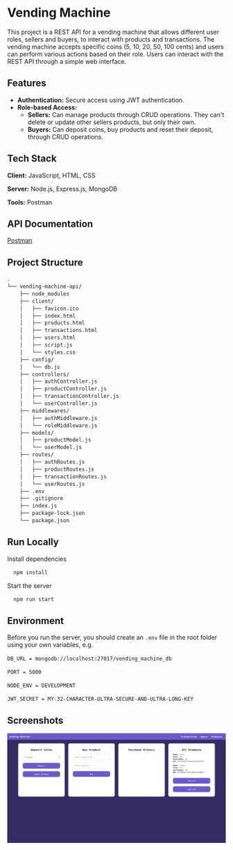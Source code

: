 
# Vending Machine

This project is a REST API for a vending machine that allows different user roles, sellers and buyers, to interact with products and transactions. The vending machine accepts specific coins (5, 10, 20, 50, 100 cents) and users can perform various actions based on their role. Users can interact with the REST API through a simple web interface.



## Features

- **Authentication:** Secure access using JWT authentication.
- **Role-based Access:**
  - **Sellers:** Can manage products through CRUD operations. They can't delete or update other sellers products, but only their own.
  - **Buyers:** Can deposit coins, buy products and reset their deposit, through CRUD operations.


## Tech Stack

**Client:** JavaScript, HTML, CSS

**Server:** Node.js, Express.js, MongoDB

**Tools:** Postman


## API Documentation

[Postman](https://documenter.getpostman.com/view/38513841/2sAXqtc2Zf)


## Project Structure

```bash
.
└── vending-machine-api/
    ├── node_modules
    ├── client/
    │   ├── favicon.ico
    │   ├── index.html
    │   ├── products.html
    │   ├── transactions.html
    │   ├── users.html
    │   ├── script.js
    │   └── styles.css
    ├── config/
    │   └── db.js
    ├── controllers/
    │   ├── authController.js
    │   ├── productController.js
    │   ├── transactionController.js
    │   └── userController.js
    ├── middlewares/
    │   ├── authMiddleware.js
    │   └── roleMiddleware.js
    ├── models/
    │   ├── productModel.js
    │   └── userModel.js
    ├── routes/
    │   ├── authRoutes.js
    │   ├── productRoutes.js
    │   ├── transactionRoutes.js
    │   └── userRoutes.js
    ├── .env
    ├── .gitignore
    ├── index.js
    ├── package-lock.json
    └── package.json

```

## Run Locally

Install dependencies

```bash
  npm install
```

Start the server

```bash
  npm run start
```

## Environment

Before you run the server, you should create an `.env` file in the root folder using your own variables, e.g.

`DB_URL = mongodb://localhost:27017/vending_machine_db`

`PORT = 5000`

`NODE_ENV = DEVELOPMENT`

`JWT_SECRET = MY-32-CHARACTER-ULTRA-SECURE-AND-ULTRA-LONG-KEY`

## Screenshots

![Home](screenshots/home.png)
